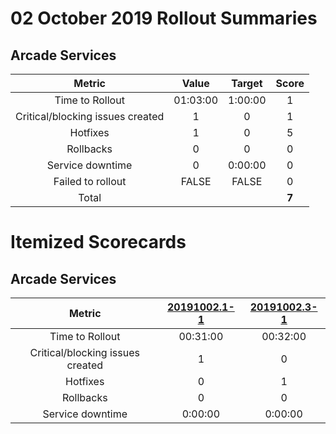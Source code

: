 # 02 October 2019 Rollout Summaries

## Arcade Services

|              Metric              |   Value  |  Target |   Score   |
|:--------------------------------:|:--------:|:-------:|:---------:|
| Time to Rollout                  | 01:03:00 | 1:00:00 |     1     |
| Critical/blocking issues created |     1    |    0    |     1     |
| Hotfixes                         |     1    |    0    |     5     |
| Rollbacks                        |     0    |    0    |     0     |
| Service downtime                 |     0    | 0:00:00 |     0     |
| Failed to rollout                |   FALSE  |  FALSE  |     0     |
| Total                            |          |         |   **7**   |

# Itemized Scorecards

## Arcade Services

| Metric | [20191002.1-1](https://dev.azure.com/dnceng/internal/_releaseProgress?_a=release-pipeline-progress&releaseId=20235) | [20191002.3-1](https://dev.azure.com/dnceng/internal/_releaseProgress?_a=release-pipeline-progress&releaseId=20259) |
|:--------------------------------:|:------------:|:-------------:|
| Time to Rollout | 00:31:00 | 00:32:00 |
| Critical/blocking issues created | 1 | 0 |
| Hotfixes | 0 | 1 |
| Rollbacks | 0 | 0 |
| Service downtime | 0:00:00 | 0:00:00 |
